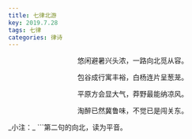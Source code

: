 ```yaml
---
title: 七律北游
key: 2019.7.28
tags: 七律
categories: 律诗
---
```


<p align="center">悠闲避暑兴头浓，一路向北觅从容。
</p>
<p align="center">包谷成行寓丰裕，白杨连片呈葱茏。
</p>
<p align="center">平原方会显大气，莽野最能纳凉风。
</p>
<p align="center">淘醉已然冀鲁味，不觉已是闯关东。
</p>
_小注：_
```第二句的向北，读为平音。

```